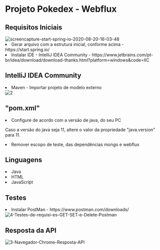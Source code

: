 <h1>Projeto Pokedex - Webflux</h1>

<h2> Requisitos Iniciais </h2>
<img src="https://i.ibb.co/ZHcGg6h/screencapture-start-spring-io-2020-08-20-16-03-48.png" alt="screencapture-start-spring-io-2020-08-20-16-03-48" border="0">
<li> Gerar arquivo com a estrutura inicial, conforme acima - https://start.spring.io/ </li>
<li> Instalar IDE - IntelliJ IDEA Community - https://www.jetbrains.com/pt-br/idea/download/download-thanks.html?platform=windows&code=IIC</li> 

<h2> IntelliJ IDEA Community </h2>
<li> Maven - Importar projeto de modelo externo </li>
<img src="https://i.ibb.co/HGkbFdB/2.png" alt="2" border="0">

<h2> "pom.xml" </h2>
<li> Configure de acordo com a versão de java, do seu PC</li>
<p> Caso a versão do java seja 11, altere o valor da propriedade "java.version" para 11. </p>

<li> Remover escopo de teste, das dependências mongo e webflux </li>

<h2> Linguagens </h2>
<li> Java </li>
<li> HTML </li>
<li> JavaScript </li>

<h2> Testes </h2>
<li> Instalar PostMan - https://www.postman.com/downloads/ </li>
<img src="https://i.ibb.co/dDnvgYx/4-Testes-de-requisi-es-GET-SET-e-Delete-Postman.png" alt="4-Testes-de-requisi-es-GET-SET-e-Delete-Postman" border="0">

<h2> Resposta da API </h2>
<img src="https://i.ibb.co/PWW5n63/3-Navegador-Chrome-Resposta-API.png" alt="3-Navegador-Chrome-Resposta-API" border="0">


